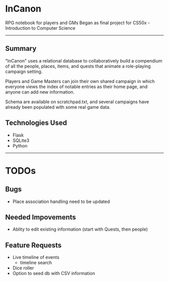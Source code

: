 # InCanon #
RPG notebook for players and GMs
Began as final project for CS50x - Introduction to Computer Science

---

## Summary ##

"InCanon" uses a relational database to collaboratively build a compendium of
all the people, places, items, and quests that animate a role-playing campaign setting.

Players and Game Masters can join their own shared campaign in which everyone
views the index of notable entries as their home page, and anyone can add new information.

Schema are available on scratchpad.txt, and several campaigns have
already been populated with some real game data.

## Technologies Used ##

- Flask
- SQLite3
- Python

---

# TODOs #

## Bugs ##
- Place association handling need to be updated

## Needed Impovements ##
- Ablity to edit existing information (start with Quests, then people)

## Feature Requests ##
- Live timeline of events
    - timeline search
- Dice roller
- Option to seed db with CSV information

